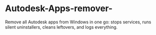 # Autodesk-Apps-remover-
Remove all Autodesk apps from Windows in one go: stops services, runs silent uninstallers, cleans leftovers, and logs everything.
